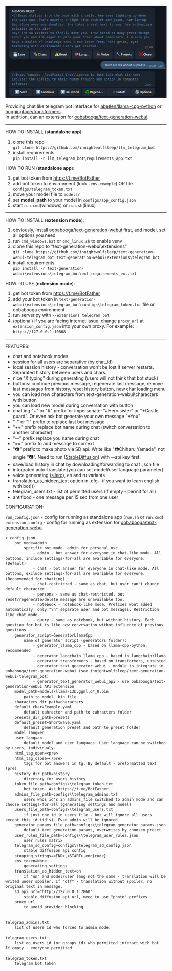 
![Image1](https://github.com/innightwolfsleep/storage/raw/main/textgen_telegram.PNG)

Providing chat like telegram bot interface for [abetlen/llama-cpp-python](https://github.com/abetlen/llama-cpp-python) or [huggingface/transformers](https://github.com/huggingface/transformers).  
In addition, can an extension for [oobabooga/text-generation-webui](https://github.com/oobabooga/text-generation-webui).

---------------
HOW TO INSTALL (**standalone app**):
1) clone this repo  
`git clone https://github.com/innightwolfsleep/llm_telegram_bot `
2) install requirements.  
`pip install -r llm_telegram_bot\requirements_app.txt`

HOW TO RUN (**standalone app**):
1) get bot token from https://t.me/BotFather 
2) add bot token to environment (look `.env.example`) OR file `configs/telegram_token.txt`
3) move your model file to `models/`
4) set **model_path** to your model in `configs/app_config.json` 
5) start `run.cmd`(windows) or `run.sh`(linux)
---------------
HOW TO INSTALL (**extension mode**):

1) obviously, install  [oobabooga/text-generation-webui](https://github.com/oobabooga/text-generation-webui) first, add model, set all options you need
2) run `cmd_windows.bat` or `cmd_linux.sh` to enable venv
3) clone this repo to "text-generation-webui\extensions"  
`git clone https://github.com/innightwolfsleep/text-generation-webui-telegram_bot text-generation-webui\extensions\telegram_bot`
4) install requirements  
`pip install -r text-generation-webui\extensions\telegram_bot\ext_requirements_ext.txt`

HOW TO USE (**extension mode**):
1) get bot token from https://t.me/BotFather 
2) add your bot token in `text-generation-webui\extensions\telegram_bot\configs\telegram_token.txt` file or oobabooga environment
3) run server.py with `--extensions telegram_bot`
4) (optional) if you are facing internet issue, change `proxy_url` at `extension_config.json` into your own proxy. For example: `https://127.0.0.1:10808`
---------------

FEATURES:
- chat and notebook modes
- session for all users are separative (by chat_id)
- local session history - conversation won't be lost if server restarts. Separated history between users and chars.
- nice "X typing" during generating (users will not think that bot stuck)
- buttons: continue previous message, regenerate last message, remove last messages from history, reset history button, new char loading menu
- you can load new characters from text-generation-webui\characters with button
- you can load new model during conversation with button
- chatting "+" or "#" prefix for impersonate: "#Hero sister" or "+Castle guard". Or even ask bot generate your own message "+You"
- "-" or "!" prefix to replace last bot message
- "++" prefix replace bot name during chat (switch conversation to another character)
- "--" prefix replace you name during chat
- "==" prefix to add message to context
- "📷" prefix to make photo via SD api. Write like "📷Chiharu Yamada", not single "📷". Need to run ([StableDiffusion](https://github.com/AUTOMATIC1111/stable-diffusion-webui)) with --api key first.
- save/load history in chat by downloading/forwarding to chat .json file
- integrated auto-translate (you can set model/user language parameter) 
- voice generating ([silero](https://github.com/snakers4/silero-models)), en and ru variants
- translation_as_hidden_text option in .cfg - if you want to learn english with bot)))
- telegram_users.txt - list of permitted users (if empty - permit for all)
- antiflood - one message per 15 sec from one user


CONFIGURATION:

`run_config.json` - config for running as standalone app (`run.sh` or `run.cmd`)  
`extension_config` - config for running as extension for [oobabooga/text-generation-webui](https://github.com/oobabooga/text-generation-webui)

```
x_config.json
    bot_mode=admin  
        specific bot mode. admin for personal use
            - admin - bot answer for everyone in chat-like mode. All buttons, include settings-for-all are avariable for everyone. (Default)
            - chat - bot answer for everyone in chat-like mode. All buttons, exclude settings-for-all are avariable for everyone. (Recommended for chatting)
            - chat-restricted - same as chat, but user can't change default character
            - persona - same as chat-restricted, but reset/regenerate/delete message are unavailable too. 
            - notebook - notebook-like mode. Prefixes wont added automaticaly, only "\n" separate user and bot messages. Restriction like chat mode.
            - query - same as notebook, but without history. Each question for bot is like new convrsation withot influence of previous questions
    generator_script=GeneratorLlamaCpp
        name of generator script (generators folder):
            - generator_llama_cpp - based on llama-cpp-python, recommended
            - generator_langchain_llama_cpp - based in langchain+llama
            - generator_transformers - based on transformers, untested
            - generator_text_generator_webui - module to integrate in oobabooga/text-generation-webui (see innightwolfsleep/text-generation-webui-telegram_bot)
            - generator_text_generator_webui_api - use oobabooga/text-generation-webui API extension
    model_path=models\llama-13b.ggml.q4_0.bin
        path to model .bin file
	characters_dir_path=characters
	default_char=Example.yaml
		default cahracter and path to cahracters folder
	presets_dir_path=presets
	default_preset=Shortwave.yaml
		default generation preset and path to preset folder
	model_lang=en
	user_lang=en
		default model and user language. User language can be switched by users, individualy.
	html_tag_open=<pre>
	html_tag_close=</pre>
		tags for bot answers in tg. By default - preformatted text (pre)
	history_dir_path=history
		directory for users history
	token_file_path=configs\\telegram_token.txt
		bot token. Ask https://t.me/BotFather
	admins_file_path=configs\\telegram_admins.txt
		users whos id's in admins_file switched to admin mode and can choose settings-for-all (generating settings and model)
	users_file_path=configs\\telegram_users.txt
		if just one id in users_file - bot will ignore all users except this id (id's). Even admin will be ignored
	generator_params_file_path=configs\\telegram_generator_params.json
	    default text generation params, overwrites by choosen preset 
	user_rules_file_path=configs\\telegram_user_rules.json
	    user rules matrix 
	telegram_sd_config=configs\\telegram_sd_config.json
	    stable diffusion api config
	stopping_strings=<END>,<START>,end{code}
	eos_token=None
		generating settings
	translation_as_hidden_text=on
		if "on" and model/user lang not the same - translation will be writed under spoiler. If "off" - translation without spoiler, no original text in message.
    sd_api_url="http://127.0.0.1:7860"
        stable diffusion api url, need to use "photo" prefixes
	proxy_url
	    to avoid provider blocking


telegram_admins.txt
	list of users id who forced to admin mode. 

telegram_users.txt
	list og users id (or groups id) who permitted interact with bot. If empty - everyone permitted

telegram_token.txt
	telegram bot token

```
